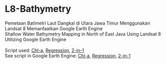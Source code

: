 # L8-Bathymetry
Pemetaan Batimetri Laut Dangkal di Utara Jawa Timur Menggunakan Landsat 8 Memanfaatkan Google Earth Engine
<br />
Shallow Water Bathymetry Mapping in North of East Java Using Landsat 8 Utilizing Google Earth Engine
<br />
<br />
Script used:
[Chl-a](https://github.com/Questtttt/L8-Bathymetry/blob/d3d44205f2141a088eab512c41fc7af60314eee8/SDB%20(Stumpf%20-%20Chl-a).txt), 
[Regression](https://github.com/Questtttt/L8-Bathymetry/blob/b82309c7c316b25c05604e156c433f87df38ff78/SDB%20(Stumpf%20-%20Regression).txt),
[2-in-1](https://github.com/Questtttt/L8-Bathymetry/blob/39ff23025e88b73b2994dc51c9453c15f567feb9/SDB%20(Stumpf%20-%20Comb.))
<br />
See script in Google Earth Engine:
[Chl-a](https://code.earthengine.google.com/b7198c98d45e8dda999a38e1ec5c3334), 
[Regression](https://code.earthengine.google.com/f80433584c6555b228c2994d912f065c),
[2-in-1](https://code.earthengine.google.com/2ffe6efec13f732e599f997fb06dde7e)
